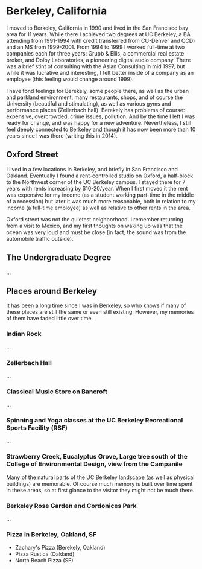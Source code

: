 # Berkeley, California

I moved to Berkeley, California in 1990 and lived in the San Francisco bay area for 11 years. While there I achieved two degrees at UC Berkeley, a BA attending from 1991-1994 with credit transferred from CU-Denver and CCD) and an MS from 1999-2001. From 1994 to 1999 I worked full-time at two companies each for three years: Grubb & Ellis, a commercial real estate broker, and Dolby Laboratories, a pioneering digital audio company. There was a brief stint of consulting with the Aslan Consulting in mid 1997, but while it was lucrative and interesting, I felt better inside of a company as an employee (this feeling would change around 1999).

I have fond feelings for Berekely, some people there, as well as the urban and parkland environment, many restaurants, shops, and of course the University (beautiful and stimulating), as well as various gyms and performance places (Zellerbach hall). Berekely has problems of course: expensive, overcrowded, crime issues, pollution. And by the time I left I was ready for change, and was happy for a new adventure. Nevertheless, I still feel deeply connected to Berkeley and though it has now been more than 10 years since I was there (writing this in 2014).

## Oxford Street

I lived in a few locations in Berkeley, and briefly in San Francisco and Oakland. Eventually I found a rent-controlled studio on Oxford, a half-block to the Northwest corner of the UC Berkeley campus. I stayed there for 7 years with rents increasing by $10-20/year. When I first moved it the rent was expensive for my income (as a student working part-time in the middle of a recession) but later it was much more reasonable, both in relation to my income (a full-time employee) as well as relative to other rents in the area.

Oxford street was not the quietest neighborhood. I remember returning from a visit to Mexico, and my first thoughts on waking up was that the ocean was very loud and must be close (in fact, the sound  was from the automobile traffic outside).

## The Undergraduate Degree

...

## Places around Berkeley

It has been a long time since I was in Berkeley, so who knows if many of these places are still the same or even still existing. However, my memories of them have faded little over time.

### Indian Rock

...

### Zellerbach Hall

...

### Classical Music Store on Bancroft

...

### Spinning and Yoga classes at the UC Berkeley Recreational Sports Facility (RSF)

...

### Strawberry Creek, Eucalyptus Grove, Large tree south of the College of Environmental Design, view from the Campanile

Many of the natural parts of the UC Berkeley landscape (as well as physical buildings) are memorable. Of course much memory is built over time spent in these areas, so at first glance to the visitor they might not be much there.

### Berkeley Rose Garden and Cordonices Park

...

### Pizza in Berkeley, Oakland, SF

- Zachary's Pizza (Berekely, Oakland)
- Pizza Rustica (Oakland)
- North Beach Pizza (SF)
